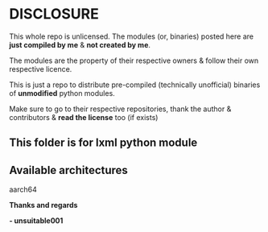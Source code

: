 # DISCLOSURE

This whole repo is unlicensed. The modules (or, binaries) posted here are **just compiled by me** & **not created by me**.

The modules are the property of their respective owners & follow their own respective licence.

This is just a repo to distribute pre-compiled (technically unofficial) binaries of **unmodified** python modules.

Make sure to go to their respective repositories, thank the author & contributors & **read the license** too (if exists)

## This folder is for lxml python module

## Available architectures

aarch64




**Thanks and regards**

**- unsuitable001**
